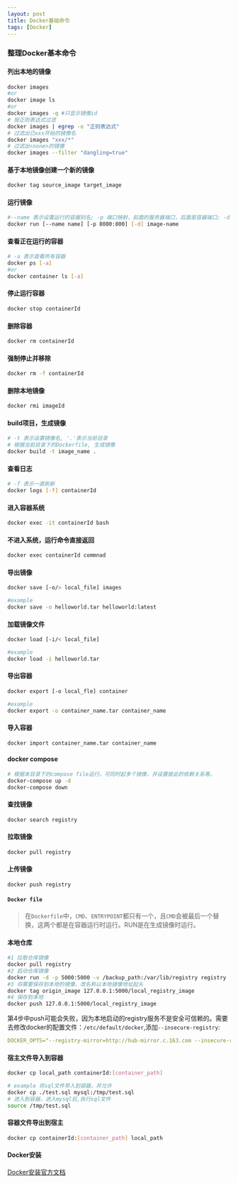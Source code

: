 ```yaml
---
layout: post
title: Docker基础命令
tags: [Docker]
---
```




### 整理Docker基本命令

#### 列出本地的镜像

```bash
docker images
#or
docker image ls
#or
docker images -q #只显示镜像id
# 按正则表达式过滤
docker images | egrep -o "正则表达式"
# 过滤出已xxx开始的镜像名
docker images "xxx/*"
# 过滤出<none>的镜像
docker images --filter "dangling=true"
```

#### 基于本地镜像创建一个新的镜像

```bash
docker tag source_image target_image
```

#### 运行镜像

```bash
#--name 表示设置运行的容器别名; -p 端口映射，前面的服务器端口，后面是容器端口; -d 表示后台运行
docker run [--name name] [-p 8080:800] [-d] image-name
```

#### 查看正在运行的容器

```bash
# -a 表示查看所有容器
docker ps [-a]
#or
docker container ls [-a]
```

#### 停止运行容器

```bash
docker stop containerId
```

#### 删除容器

```bash
docker rm containerId
```

#### 强制停止并移除

```bash
docker rm -f containerId
```

#### 删除本地镜像

```bash
docker rmi imageId
```

#### build项目，生成镜像

```bash
# -t 表示设置镜像名, '.'表示当前目录
# 根据当前目录下的Dockerfile, 生成镜像
docker build -t image_name . 
```

#### 查看日志

```bash
# -f 表示一直刷新
docker logs [-f] containerId
```

#### 进入容器系统

```bash
docker exec -it containerId bash
```

#### 不进入系统，运行命令直接返回

```bash
docker exec containerId commnad
```

#### 导出镜像

```bash
docker save [-o/> local_file] images

#example
docker save -o helloworld.tar helloworld:latest
```

#### 加载镜像文件

```bash
docker load [-i/< local_file]

#example
docker load -i helloworld.tar
```

#### 导出容器

```bash
docker export [-o local_fle] container

#example
docker export -o container_name.tar container_name
```

#### 导入容器

```bash
docker import container_name.tar container_name
```

#### docker compose

```bash
# 根据本目录下的compose file运行。可同时起多个镜像，并设置彼此的依赖关系等。
docker-compose up -d
docker-compose down
```

#### 查找镜像

```bash
docker search registry
```

#### 拉取镜像

```bash
docker pull registry
```

#### 上传镜像

```bash
docker push registry
```

#### `Docker file`

> 在`Dockerfile`中，`CMD`、`ENTRYPOINT`都只有一个，且`CMD`会被最后一个替换，这两个都是在容器运行时运行。RUN是在生成镜像时运行。

#### 本地仓库

```bash
#1 拉取仓库镜像
docker pull registry
#2 启动仓库镜像
docker run -d -p 5000:5000 -v /backup_path:/var/lib/registry registry
#3 将需要保存到本地的镜像，改名称以本地镜像地址起头
docker tag origin_image 127.0.0.1:5000/local_registry_image
#4 保存到本地
docker push 127.0.0.1:5000/local_registry_image
```

第4步中push可能会失败，因为本地启动的registry服务不是安全可信赖的。需要去修改docker的配置文件：`/etc/default/docker`,添加`--insecure-registry`:

```yaml
DOCKER_OPTS="--registry-mirror=http://hub-mirror.c.163.com --insecure-registry 127.0.0.1:5000"
```

#### 宿主文件导入到容器

```bash
docker cp local_path containerId:[container_path]

# example 将sql文件导入到容器，并允许
docker cp ./test.sql mysql:/tmp/test.sql
# 进入到容器，进入mysql后,执行sql文件
source /tmp/test.sql
```

#### 容器文件导出到宿主

```bash
docker cp containerId:[container_path] local_path
```

#### Docker安装
[Docker安装官方文档](https://docs.docker.com/install/linux/docker-ce/ubuntu/#install-using-the-repository)
